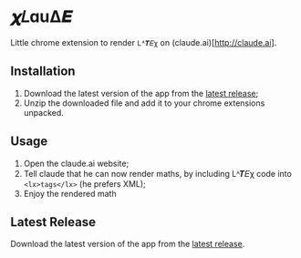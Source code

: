 # 𝝌𝐿ɑuΔ𝜠

Little chrome extension to render `Lᴬ𝜯𝛦χ` on (claude.ai)[http://claude.ai].

## Installation

1. Download the latest version of the app from the [latest release](#latest-release);
2. Unzip the downloaded file and add it to your chrome extensions unpacked.

## Usage

1. Open the claude.ai website;
2. Tell claude that he can  now render maths, by including Lᴬ𝜯𝛦χ code into `<lx>tags</lx>` (he prefers XML);
3. Enjoy the rendered math

## Latest Release

Download the latest version of the app from the [latest release](https://github.com/lumpenspace/claudex/latest).
